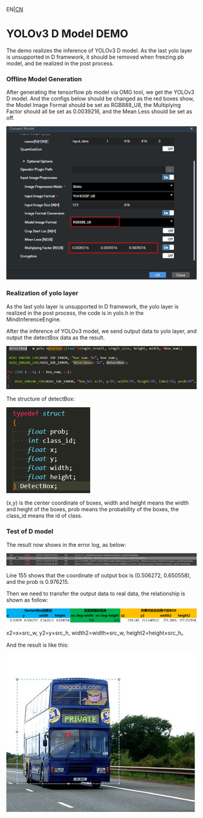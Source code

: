 EN|[CN](README.zh.md)

# YOLOv3 D Model DEMO

The demo realizes the inference of YOLOv3 D model. As the last yolo layer is unsupported in D framework, it should be removed when freezing pb model, and be realized in the post process.

### Offline Model Generation

After generating the tensorflow pb model via OMG tool, we get the YOLOv3 D model. And the configs below should be changed as the red boxes show, the Model Image Format should be set as RGB888_U8, the Multiplying Factor should all be set as 0.0039216, and the Mean Less should be set as off.

![1570709301706](./assets/1570709301706-1571802678797.png)

### Realization of yolo layer

As the last yolo layer is unsupported in D framework, the yolo layer is realized in the post process, the code is in yolo.h in the MindInferenceEngine.

After the inference of YOLOv3 model, we send output data to yolo layer, and output the detectBox data as the result.

![1571036915253](./assets/1571036915253-1571802684640.png)

The structure of detectBox:

![1571036988369](./assets/1571036988369-1571802687726.png)

(x,y) is the center coordinate of  boxes, width and height means the width and height of the boxes, prob means the probability of the boxes, the class_id means the id of class.

### Test of D model

The result now shows in the error log, as below:

![1571040131345](./assets/1571040131345-1571802691013.png)

Line 155 shows that the coordinate of output box is (0.506272, 0.650558), and the prob is 0.976215.

Then we need to transfer the output data to real data, the relationship is shown as follow:

![1571040325401](./assets/1571040325401-1571802694494.png)

x2=x&times;src_w, y2=y&times;src_h, width2=width&times;src_w, height2=height&times;src_h。 

And the result is like this:

![1571040788039](./assets/1571040788039-1571802697692.png)